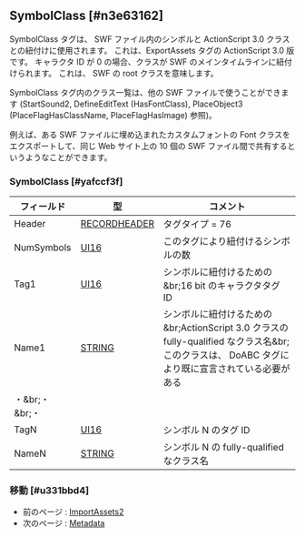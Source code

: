 ## SymbolClass [#n3e63162]

SymbolClass タグは、 SWF ファイル内のシンボルと ActionScript 3.0 クラスとの紐付けに使用されます。
これは、ExportAssets タグの ActionScript 3.0 版です。
キャラクタ ID が 0 の場合、クラスが SWF のメインタイムラインに紐付けられます。
これは、 SWF の root クラスを意味します。

SymbolClass タグ内のクラス一覧は、他の SWF ファイルで使うことができます
(StartSound2, DefineEditText (HasFontClass), PlaceObject3 (PlaceFlagHasClassName, PlaceFlagHasImage) 参照)。

例えば、ある SWF ファイルに埋め込まれたカスタムフォントの Font クラスをエクスポートして、同じ Web サイト上の 10 個の SWF ファイル間で共有するというようなことができます。


### SymbolClass [#yafccf3f]

|フィールド|型|コメント|
| --- | --- | --- |
|Header|[RECORDHEADER](SWFの構造要約_タグのフォーマット)|タグタイプ = 76|
|NumSymbols|[UI16](基本的なデータ型_整数型とバイトオーダー)|このタグにより紐付けるシンボルの数|
|Tag1|[UI16](基本的なデータ型_整数型とバイトオーダー)|シンボルに紐付けるための&br;16 bit のキャラクタタグ ID|
|Name1|[STRING](基本的なデータ型_文字列の値)|シンボルに紐付けるための&br;ActionScript 3.0 クラスの fully-qualified なクラス名&br;このクラスは、 DoABC タグにより既に宣言されている必要がある|
|・&br;・&br;・|||
|TagN|[UI16](基本的なデータ型_整数型とバイトオーダー)|シンボル N のタグ ID|
|NameN|[STRING](基本的なデータ型_文字列の値)|シンボル N の fully-qualified なクラス名|

### 移動 [#u331bbd4]
* 前のページ : [ImportAssets2](制御タグ_ImportAssets2)
* 次のページ : [Metadata](制御タグ_Metadata)
